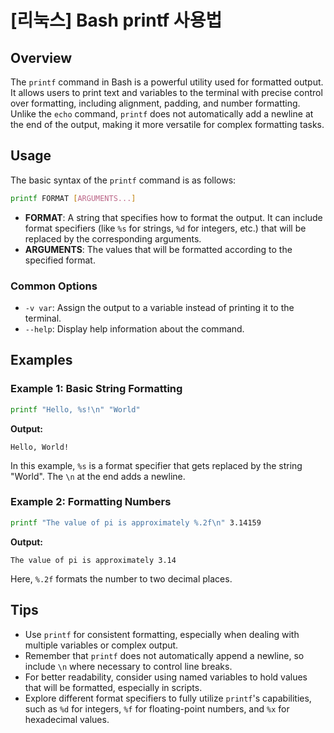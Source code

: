 # [리눅스] Bash printf 사용법

## Overview
The `printf` command in Bash is a powerful utility used for formatted output. It allows users to print text and variables to the terminal with precise control over formatting, including alignment, padding, and number formatting. Unlike the `echo` command, `printf` does not automatically add a newline at the end of the output, making it more versatile for complex formatting tasks.

## Usage
The basic syntax of the `printf` command is as follows:

```bash
printf FORMAT [ARGUMENTS...]
```

- **FORMAT**: A string that specifies how to format the output. It can include format specifiers (like `%s` for strings, `%d` for integers, etc.) that will be replaced by the corresponding arguments.
- **ARGUMENTS**: The values that will be formatted according to the specified format.

### Common Options
- `-v var`: Assign the output to a variable instead of printing it to the terminal.
- `--help`: Display help information about the command.

## Examples

### Example 1: Basic String Formatting
```bash
printf "Hello, %s!\n" "World"
```
**Output:**
```
Hello, World!
```
In this example, `%s` is a format specifier that gets replaced by the string "World". The `\n` at the end adds a newline.

### Example 2: Formatting Numbers
```bash
printf "The value of pi is approximately %.2f\n" 3.14159
```
**Output:**
```
The value of pi is approximately 3.14
```
Here, `%.2f` formats the number to two decimal places.

## Tips
- Use `printf` for consistent formatting, especially when dealing with multiple variables or complex output.
- Remember that `printf` does not automatically append a newline, so include `\n` where necessary to control line breaks.
- For better readability, consider using named variables to hold values that will be formatted, especially in scripts.
- Explore different format specifiers to fully utilize `printf`'s capabilities, such as `%d` for integers, `%f` for floating-point numbers, and `%x` for hexadecimal values.